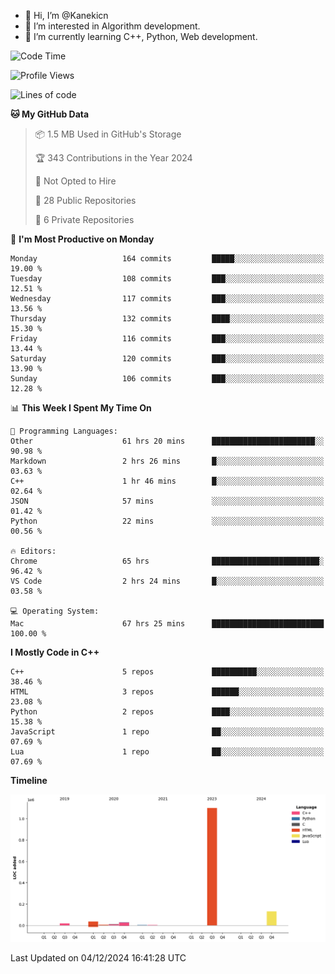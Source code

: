 - 👋 Hi, I’m @Kanekicn
- 👀 I’m interested in Algorithm development.
- 🌱 I’m currently learning C++, Python, Web development.

<!---
cotecsz/cotecsz is a ✨ special ✨ repository because its `README.md` (this file) appears on your GitHub profile.
You can click the Preview link to take a look at your changes.
--->

<!--START_SECTION:waka-->
![Code Time](http://img.shields.io/badge/Code%20Time-2%2C151%20hrs%2046%20mins-blue)

![Profile Views](http://img.shields.io/badge/Profile%20Views-0-blue)

![Lines of code](https://img.shields.io/badge/From%20Hello%20World%20I%27ve%20Written-1.3%20million%20lines%20of%20code-blue)

**🐱 My GitHub Data** 

> 📦 1.5 MB Used in GitHub's Storage 
 > 
> 🏆 343 Contributions in the Year 2024
 > 
> 🚫 Not Opted to Hire
 > 
> 📜 28 Public Repositories 
 > 
> 🔑 6 Private Repositories 
 > 
📅 **I'm Most Productive on Monday** 

```text
Monday                   164 commits         █████░░░░░░░░░░░░░░░░░░░░   19.00 % 
Tuesday                  108 commits         ███░░░░░░░░░░░░░░░░░░░░░░   12.51 % 
Wednesday                117 commits         ███░░░░░░░░░░░░░░░░░░░░░░   13.56 % 
Thursday                 132 commits         ████░░░░░░░░░░░░░░░░░░░░░   15.30 % 
Friday                   116 commits         ███░░░░░░░░░░░░░░░░░░░░░░   13.44 % 
Saturday                 120 commits         ███░░░░░░░░░░░░░░░░░░░░░░   13.90 % 
Sunday                   106 commits         ███░░░░░░░░░░░░░░░░░░░░░░   12.28 % 
```


📊 **This Week I Spent My Time On** 

```text
💬 Programming Languages: 
Other                    61 hrs 20 mins      ███████████████████████░░   90.98 % 
Markdown                 2 hrs 26 mins       █░░░░░░░░░░░░░░░░░░░░░░░░   03.63 % 
C++                      1 hr 46 mins        █░░░░░░░░░░░░░░░░░░░░░░░░   02.64 % 
JSON                     57 mins             ░░░░░░░░░░░░░░░░░░░░░░░░░   01.42 % 
Python                   22 mins             ░░░░░░░░░░░░░░░░░░░░░░░░░   00.56 % 

🔥 Editors: 
Chrome                   65 hrs              ████████████████████████░   96.42 % 
VS Code                  2 hrs 24 mins       █░░░░░░░░░░░░░░░░░░░░░░░░   03.58 % 

💻 Operating System: 
Mac                      67 hrs 25 mins      █████████████████████████   100.00 % 
```

**I Mostly Code in C++** 

```text
C++                      5 repos             ██████████░░░░░░░░░░░░░░░   38.46 % 
HTML                     3 repos             ██████░░░░░░░░░░░░░░░░░░░   23.08 % 
Python                   2 repos             ████░░░░░░░░░░░░░░░░░░░░░   15.38 % 
JavaScript               1 repo              ██░░░░░░░░░░░░░░░░░░░░░░░   07.69 % 
Lua                      1 repo              ██░░░░░░░░░░░░░░░░░░░░░░░   07.69 % 
```



**Timeline**

![Lines of Code chart](https://raw.githubusercontent.com/Kanekicn/Kanekicn/master/assets/bar_graph.png)


 Last Updated on 04/12/2024 16:41:28 UTC
<!--END_SECTION:waka-->
